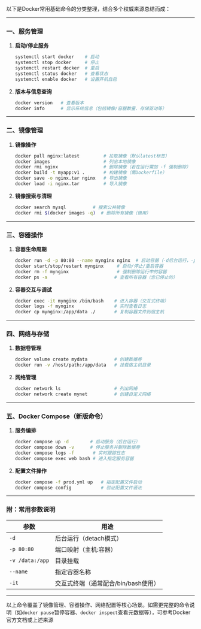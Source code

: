 以下是Docker常用基础命令的分类整理，结合多个权威来源总结而成：

---

### 一、服务管理
1. **启动/停止服务**  
   ```bash
   systemctl start docker    # 启动
   systemctl stop docker     # 停止
   systemctl restart docker  # 重启
   systemctl status docker   # 查看状态
   systemctl enable docker   # 设置开机自启
   ```

2. **版本与信息查询**  
   ```bash
   docker version   # 查看版本
   docker info      # 显示系统信息（包括镜像/容器数量、存储驱动等）
   ```

---

### 二、镜像管理
1. **镜像操作**  
   ```bash
   docker pull nginx:latest         # 拉取镜像（默认latest标签）
   docker images                    # 列出本地镜像
   docker rmi nginx                 # 删除镜像（若在运行需加 -f 强制删除）
   docker build -t myapp:v1 .       # 构建镜像（需Dockerfile）
   docker save -o nginx.tar nginx   # 导出镜像
   docker load -i nginx.tar         # 导入镜像
   ```

2. **镜像搜索与清理**  
   ```bash
   docker search mysql          # 搜索公共镜像
   docker rmi $(docker images -q)  # 删除所有镜像（慎用）
   ```

---

### 三、容器操作
1. **容器生命周期**  
   ```bash
   docker run -d -p 80:80 --name mynginx nginx  # 启动容器（-d后台运行，-p端口映射）
   docker start/stop/restart mynginx     # 启动/停止/重启容器
   docker rm -f mynginx                  # 强制删除运行中的容器
   docker ps -a                         # 查看所有容器（含已停止的）
   ```

2. **容器交互与调试**  
   ```bash
   docker exec -it mynginx /bin/bash    # 进入容器（交互式终端）
   docker logs -f mynginx               # 实时查看日志
   docker cp mynginx:/app/data ./       # 复制容器文件到宿主机
   ```

---

### 四、网络与存储
1. **数据卷管理**  
   ```bash
   docker volume create mydata          # 创建数据卷
   docker run -v /host/path:/app/data   # 挂载宿主机目录
   ```

2. **网络管理**  
   ```bash
   docker network ls                    # 列出网络
   docker network create mynet          # 创建自定义网络
   ```

---

### 五、Docker Compose（新版命令）
1. **服务编排**  
   ```bash
   docker compose up -d        # 启动服务（后台运行）
   docker compose down -v      # 停止服务并删除数据卷
   docker compose logs -f       # 实时跟踪日志
   docker compose exec web bash # 进入指定服务容器
   ```

2. **配置文件操作**  
   ```bash
   docker compose -f prod.yml up   # 指定配置文件启动
   docker compose config           # 验证配置文件语法
   ```

---

### 附：常用参数说明
| 参数            | 用途                                |
| --------------- | ----------------------------------- |
| `-d`            | 后台运行（detach模式）              |
| `-p 80:80`      | 端口映射（主机:容器）               |
| `-v /data:/app` | 目录挂载                            |
| `--name`        | 指定容器名称                        |
| `-it`           | 交互式终端（通常配合/bin/bash使用） |

---

以上命令覆盖了镜像管理、容器操作、网络配置等核心场景。如需更完整的命令说明（如`docker pause`暂停容器、`docker inspect`查看元数据等），可参考Docker官方文档或上述来源